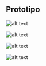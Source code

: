 
## Prototipo

![alt text](https://github.com/WilberRojas/IoT_Dosificador/blob/main/Prototipo%20F%C3%ADsico/im1.jpeg)

![alt text](https://github.com/WilberRojas/IoT_Dosificador/blob/main/Prototipo%20F%C3%ADsico/im2.jpeg)

![alt text](https://github.com/WilberRojas/IoT_Dosificador/blob/main/Prototipo%20F%C3%ADsico/im3.jpeg)

![alt text](https://github.com/WilberRojas/IoT_Dosificador/blob/main/Prototipo%20F%C3%ADsico/vid1.gif)
